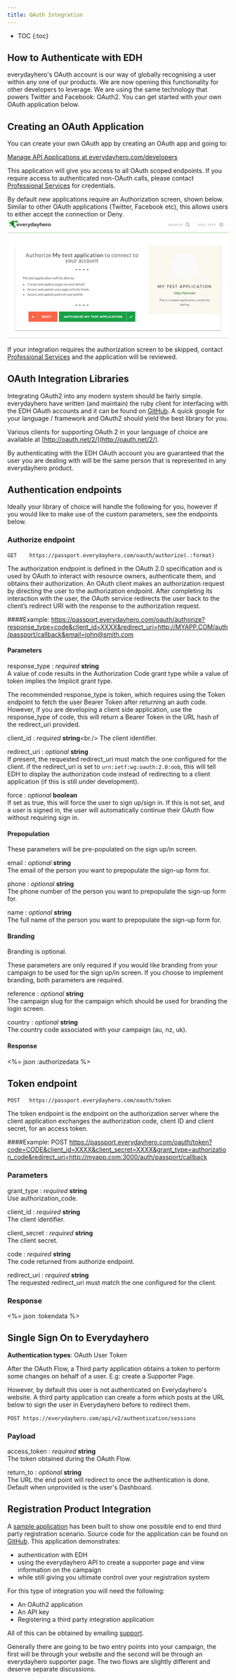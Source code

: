 ```yaml
---
title: OAuth Integration
---
```


* TOC
{:toc}

## How to Authenticate with EDH

everydayhero's OAuth account is our way of globally recognising a
user within any one of our products. We are now opening this
functionality for other developers to leverage. We are using the same
technology that powers Twitter and Facebook: OAuth2. You can get started with your own 
OAuth application below.

## Creating an OAuth Application

You can create your own OAuth app by creating an OAuth app and going to:

[Manage API Applications at everydayhero.com/developers](http://everydayhero.com/developers/oauth_applications)


This application will give you access to all OAuth scoped endpoints. If you 
require access to authenticated non-OAuth calls, please contact 
[Professional Services](mailto:api@everydayhero.com) for
credentials.

By default new applications require an Authorization screen, shown below.
Similar to other OAuth applications (Twitter, Facebook etc), this allows users
to either accept the connection or Deny.
![Authorization Screen](/images/permission.png)

If your integration requires the authorization screen to be skipped, contact 
[Professional Services](mailto:api@everydayhero.com) and
the application will be reviewed.

## OAuth Integration Libraries

Integrating OAuth2 into any modern system should be fairly simple.
everydayhero have written (and maintain) the ruby client for
interfacing with the EDH OAuth accounts and it can be found on
[GitHub](https://github.com/everydayhero/omniauth-passport). A quick
google for your language / framework and OAuth2 should yield the best
library for you.

Various clients for supporting OAuth 2 in your language of choice are
available at [http://oauth.net/2/](http://oauth.net/2/).

By authenticating with the EDH OAuth account you are guaranteed that the
user you are dealing with will be the same person that is represented
in any everydayhero product.


## Authentication endpoints

Ideally your library of choice will handle the following for you, however 
if you would like to make use of the custom parameters, see the endpoints below.

### Authorize endpoint

    GET    https://passport.everydayhero.com/oauth/authorize(.:format)

The authorization endpoint is defined in the OAuth 2.0 specification
and is used by OAuth to interact with resource owners, authenticate
them, and obtains their authorization. An OAuth client makes an
authorization request by directing the user to the authorization endpoint.
After completing its interaction with the user, the OAuth
service redirects the user back to the client’s redirect URI with the
response to the authorization request.

####Example:
    https://passport.everydayhero.com/oauth/authorize?response_type=code&client_id=XXXX&redirect_uri=http://MYAPP.COM/auth/passport/callback&email=john@smith.com

#### Parameters

response_type : _required_ **string**<br/>
A value of code results in the Authorization Code grant type while a value of token implies the Implicit grant type.

The recommended response_type is token, which requires using the Token endpoint to fetch the user Bearer Token after returning an auth code. However, if you are developing a client side application, use the response_type of code, this will return a Bearer Token in the URL hash of the redirect_uri provided.

client_id : _required_ **string**<br./>
The client identifier.

redirect_uri : _optional_ **string**<br/>
If present, the requested redirect_uri must match the one configured for the client. if the redirect_uri is set to ```urn:ietf:wg:oauth:2.0:oob```, this will tell EDH to display the authorization code instead of redirecting to a client application (if this is still under development).

force : _optional_ **boolean**<br/>
If set as true, this will force the user to sign up/sign in. If this is not set, and a user is signed in, the user will automatically continue their OAuth flow without requiring sign in.

#### Prepopulation

These parameters will be pre-populated on the sign up/in screen.

email : _optional_ **string**<br/>
The email of the person you want to prepopulate the sign-up form for.

phone : _optional_ **string**<br/>
The phone number of the person you want to prepopulate the sign-up form for.

name : _optional_ **string**<br/>
The full name of the person you want to prepopulate the sign-up form for.

#### Branding

Branding is optional.

These parameters are only required if you would like branding from your campaign to be used for the sign up/in screen. If you choose to implement branding, both parameters are required.

reference : _optional_ **string**<br/>
The campaign slug for the campaign which should be used for branding the login screen.

country : _optional_ **string**<br/>
The country code associated with your campaign (au, nz, uk).

#### Response

<%= json :authorizedata %>

## Token endpoint

    POST   https://passport.everydayhero.com/oauth/token

The token endpoint is the endpoint on the authorization server where the
client application exchanges the authorization code, client ID and client
secret, for an access token.

####Example:
    POST https://passport.everydayhero.com/oauth/token?code=CODE&client_id=XXXX&client_secret=XXXX&grant_type=authorization_code&redirect_uri=http://myapp.com:3000/auth/passport/callback

### Parameters

grant_type : _required_ **string**<br/>
Use authorization_code.

client_id : _required_ **string**<br/>
The client identifier.

client_secret : _required_ **string**<br/>
The client secret.

code : _required_ **string**<br/>
The code returned from authorize endpoint.

redirect_uri : _required_ **string**<br/>
The requested redirect_uri must match the one configured for the client.

### Response

<%= json :tokendata %>

## Single Sign On to Everydayhero

<p class='info'><strong>Authentication types</strong>: OAuth User Token </p>

After the OAuth Flow, a Third party application obtains a token to perform some changes on behalf of a user.
E.g: create a Supporter Page.

However, by default this user is not authenticated on Everydayhero's website. A third party application can create a form which posts at the URL below to sign the user in Everydayhero before to redirect them.

    POST https://everydayhero.com/api/v2/authentication/sessions

### Payload

access_token : _required_ **string**<br/>
The token obtained during the OAuth Flow.

return_to : _optional_ **string**<br/>
The URL the end point will redirect to once the authentication is done. Default when unprovided is the user's Dashboard.

## Registration Product Integration

A [sample application](http://example-rego-integration.herokuapp.com) has been
built to show one possible end to end third party registration scenario.
Source code for the application can be found on
[GitHub](https://github.com/everydayhero/example_registrations).
This application demonstrates:

* authentication with EDH
* using the everydayhero API to create a supporter page and view
information on the campaign
* while still giving you ultimate control over your registration system

For this type of integration you will need the following:

* An OAuth2 application
* An API key
* Registering a third party integration application

All of this can be obtained by emailing
[support](mailto:api@everydayhero.com).

Generally there are going to be two entry points into your campaign, the
first will be through your website and the second will be through an
everydayhero supporter page. The two flows are slightly different and
deserve separate discussions.


